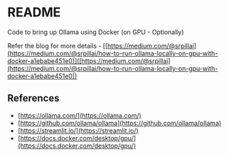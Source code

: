 # README

Code to bring up Ollama using Docker (on GPU - Optionally)

Refer the blog for more details - [[https://medium.com/@srpillai](https://medium.com/@srpillai/how-to-run-ollama-locally-on-gpu-with-docker-a1ebabe451e0)]([https://medium.com/@srpillai](https://medium.com/@srpillai/how-to-run-ollama-locally-on-gpu-with-docker-a1ebabe451e0))

## References

* [https://ollama.com/](https://ollama.com/)
* [https://github.com/ollama/ollama](https://github.com/ollama/ollama)
* [https://streamlit.io/](https://streamlit.io/)
* [https://docs.docker.com/desktop/gpu/](https://docs.docker.com/desktop/gpu/)
